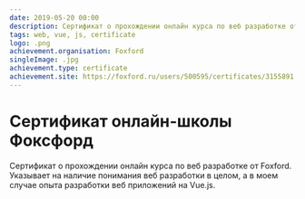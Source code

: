 ```yaml
---
date: 2019-05-20 00:00
description: Сертификат о прохождении онлайн курса по веб разработке от Foxford.
tags: web, vue, js, certificate
logo: .png
achievement.organisation: Foxford
singleImage: .jpg
achievement.type: certificate
achievement.site: https://foxford.ru/users/500595/certificates/3155891
---
```

# Сертификат онлайн-школы Фоксфорд

Сертификат о прохождении онлайн курса по веб разработке от Foxford. Указывает на наличие понимания веб разработки в целом, а в моем случае опыта разработки веб приложений на Vue.js.